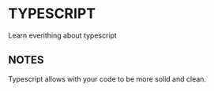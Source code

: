 # TYPESCRIPT
Learn everithing about typescript

## NOTES

Typescript allows with your code to be more solid and clean.
